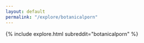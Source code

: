 ```yaml
---
layout: default
permalink: "/explore/botanicalporn"
---
```


<link rel="stylesheet" type="text/css" href="/static/css/explore.css">
{% include explore.html subreddit="botanicalporn" %}
